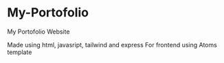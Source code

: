 # My-Portofolio

My Portofolio Website

Made using html, javasript, tailwind and express
For frontend using Atoms template
